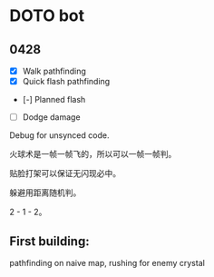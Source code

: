 # DOTO bot

## 0428
	
- [x] Walk pathfinding
- [x] Quick flash pathfinding
- [-] Planned flash
- [ ] Dodge damage


Debug for unsynced code.

火球术是一帧一帧飞的，所以可以一帧一帧判。

贴脸打架可以保证无闪现必中。

躲避用距离随机判。

2 - 1 - 2。



## First building:

pathfinding on naive map, rushing for enemy crystal
